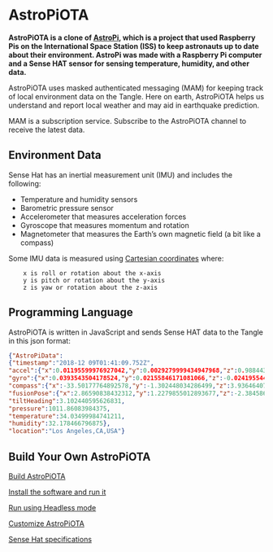 # AstroPiOTA

**AstroPiOTA is a clone of [AstroPi](https://www.nasa.gov/mission_pages/station/research/experiments/2429.html), which is a project that used Raspberry Pis on the International Space Station (ISS) to keep astronauts up to date about their environment. AstroPi was made with a Raspberry Pi computer and a Sense HAT sensor for sensing temperature, humidity, and other data.**

AstroPiOTA uses masked authenticated messaging (MAM) for keeping track of local environment data on the Tangle. Here on earth, AstroPiOTA helps us understand and report local weather and may aid in earthquake prediction.

MAM is a subscription service. Subscribe to the AstroPiOTA channel to receive the latest data.

## Environment Data

Sense Hat has an inertial measurement unit (IMU) and includes the following:

- Temperature and humidity sensors
- Barometric pressure sensor
- Accelerometer that measures acceleration forces
- Gyroscope that measures momentum and rotation
- Magnetometer that measures the Earth’s own magnetic field (a bit like a compass)

Some IMU data is measured using [Cartesian coordinates](https://en.wikipedia.org/wiki/Cartesian_coordinate_system) where:

        x is roll or rotation about the x-axis
        y is pitch or rotation about the y-axis
        z is yaw or rotation about the z-axis
        
## Programming Language

AstroPiOTA is written in JavaScript and sends Sense HAT data to the Tangle in this json format:

```json
{"AstroPiData":
{"timestamp":"2018-12 09T01:41:09.752Z",
"accel":{"x":0.01195599976927042,"y":0.0029279999434947968,"z":0.9884439706802368},
"gyro":{"x":0.0393543504178524,"y":0.02155846171081066,"z":-0.02419554442167282},
"compass":{"x":-33.50177764892578,"y":-1.302448034286499,"z":3.9364640712738037},
"fusionPose":{"x":2.86590838432312,"y":1.2279855012893677,"z":-2.3845863342285156},
"tiltHeading":3.102440595626831,
"pressure":1011.86083984375,
"temperature":34.03499984741211,
"humidity":32.178466796875},
"location":"Los Angeles,CA,USA"}
```

## Build Your Own AstroPiOTA

[Build AstroPiOTA](../how-to-guides/build.md)

[Install the software and run it](../how-to-guides/run.md)

[Run using Headless mode](../how-to-guides/connect.md)

[Customize AstroPiOTA](../how-to-guides/customize.md)

[Sense Hat specifications](../references/sensehat-specs.md)

